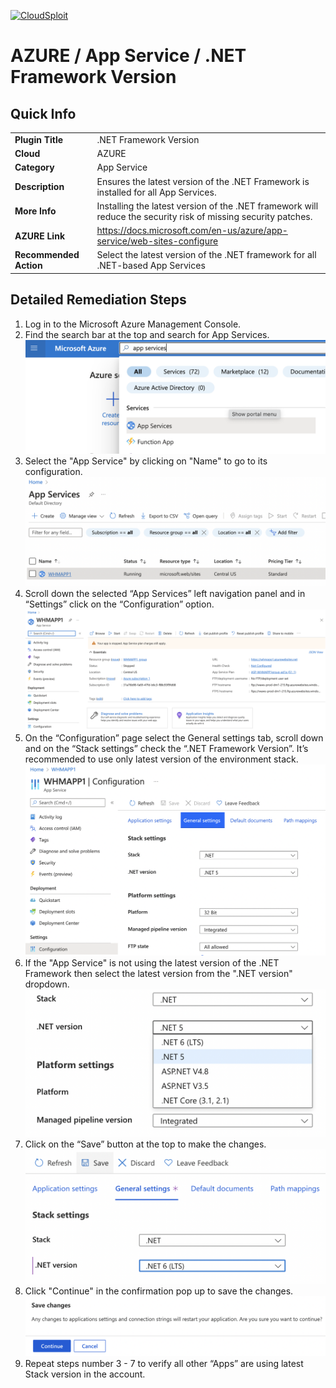 [![CloudSploit](https://cloudsploit.com/img/logo-new-big-text-100.png "CloudSploit")](https://cloudsploit.com)

# AZURE / App Service / .NET Framework Version

## Quick Info

| | |
|-|-|
| **Plugin Title** | .NET Framework Version |
| **Cloud** | AZURE |
| **Category** | App Service |
| **Description** | Ensures the latest version of the .NET Framework is installed for all App Services. |
| **More Info** | Installing the latest version of the .NET framework will reduce the security risk of missing security patches. |
| **AZURE Link** | https://docs.microsoft.com/en-us/azure/app-service/web-sites-configure |
| **Recommended Action** | Select the latest version of the .NET framework for all .NET-based App Services |

## Detailed Remediation Steps

1. Log in to the Microsoft Azure Management Console.
2. Find the search bar at the top and search for App Services. </br> <img src="/resources/azure/appservice/.net-framework-version/step2.png"/>
3. Select the "App Service" by clicking on "Name" to go to its configuration.</br> <img src="/resources/azure/appservice/.net-framework-version/step3.png"/>
4. Scroll down the selected “App Services” left navigation panel and in “Settings” click on the “Configuration” option.</br> <img src="/resources/azure/appservice/.net-framework-version/step4.png"/>
5. On the “Configuration” page select the General settings tab, scroll down and on the “Stack settings” check the “.NET Framework Version”. It’s recommended to use only latest version of the environment stack.</br> <img src="/resources/azure/appservice/.net-framework-version/step5.png"/>
6. If the "App Service" is not using the latest version of the .NET Framework then select the latest version from the ".NET version" dropdown.</br> <img src="/resources/azure/appservice/.net-framework-version/step6.png"/>
7. Click on the “Save” button at the top to make the changes.</br> <img src="/resources/azure/appservice/.net-framework-version/step7.png"/>
8. Click "Continue" in the confirmation pop up to save the changes.</br> <img src="/resources/azure/appservice/.net-framework-version/step8.png"/>
9. Repeat steps number 3 - 7 to verify all other “Apps” are using latest Stack version in the account.</br>
